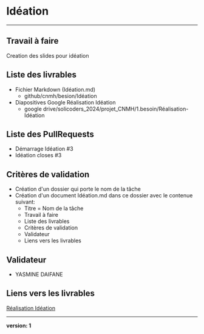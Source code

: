 # Idéation
___
## Travail à faire 
Creation des slides pour idéation

## Liste des livrables 
 - Fichier Markdown (Idéation.md)
    - github/cnmh/besion/Idéation
 - Diapositives Google Réalisation Idéation
   - google drive/solicoders_2024/projet_CNMH/1.besoin/Réalisation-Idéation

## Liste des PullRequests
- Démarrage Idéation #3
- Idéation closes #3

## Critères de validation
- Création d'un dossier qui porte le nom de la tâche
- Création d'un document Idéation.md dans ce  dossier avec le contenue suivant:
    - Titre = Nom de la tâche
    - Travail à faire
    - Liste des livrables 
    - Critères de validation
    - Validateur 
    - Liens vers les livrables

## Validateur 
-  YASMINE DAIFANE

## Liens vers les livrables
[Réalisation Idéation](https://docs.google.com/presentation/d/1_Wn0GhI7n8HYMf7YXykncFZYXF2LLXGurMjyrB4rtPo/edit?usp=sharing)
___
**version: 1**